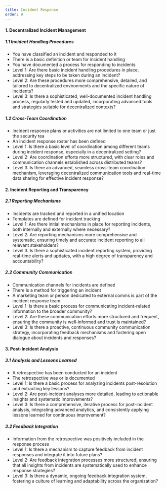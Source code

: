 ```yaml
---
title: Incident Response
order: 9
---
```


#### 1. Decentralized Incident Management

##### 1.1 Incident Handling Procedures

- You have classified an incident and responded to it
- There is a basic definition or team for incident handling
- You have documented a process for responding to incidents
- Level 1: Are there basic incident handling procedures in place, addressing key steps to be taken during an incident?
- Level 2: Are these procedures more comprehensive, detailed, and tailored to decentralized environments and the specific nature of incidents?
- Level 3: Is there a sophisticated, well-documented incident handling process, regularly tested and updated, incorporating advanced tools and strategies suitable for decentralized contexts?

##### 1.2 Cross-Team Coordination

- Incident response plans or activities are not limited to one team or just the security tea
- An incident response roster has been defined
- Level 1: Is there a basic level of coordination among different teams during incident response, especially in a decentralized setting?
- Level 2: Are coordination efforts more structured, with clear roles and communication channels established across distributed teams?
- Level 3: Is there an advanced, seamless cross-team coordination mechanism, leveraging decentralized communication tools and real-time data sharing for effective incident response?

#### 2. Incident Reporting and Transparency

##### 2.1 Reporting Mechanisms

- Incidents are tracked and reported in a unified location
- Templates are defined for incident tracking
- Level 1: Are there initial mechanisms in place for reporting incidents, both internally and externally where necessary?
- Level 2: Are reporting mechanisms more comprehensive and systematic, ensuring timely and accurate incident reporting to all relevant stakeholders?
- Level 3: Is there a sophisticated incident reporting system, providing real-time alerts and updates, with a high degree of transparency and accountability?

##### 2.2 Community Communication

- Communication channels for incidents are defined
- There is a method for triggering an incident
- A marketing team or person dedicated to external comms is part of the incident response team
- Level 1: Is there a basic process for communicating incident-related information to the broader community?
- Level 2: Are these communication efforts more structured and frequent, ensuring the community is well-informed and trust is maintained?
- Level 3: Is there a proactive, continuous community communication strategy, incorporating feedback mechanisms and fostering open dialogue about incidents and responses?

#### 3. Post-Incident Analysis

##### 3.1 Analysis and Lessons Learned

- A retrospective has been conducted for an incident
- The retrospective was or is documented
- Level 1: Is there a basic process for analyzing incidents post-resolution and extracting key lessons?
- Level 2: Are post-incident analyses more detailed, leading to actionable insights and systematic improvements?
- Level 3: Is there a comprehensive, iterative process for post-incident analysis, integrating advanced analytics, and consistently applying lessons learned for continuous improvement?

##### 3.2 Feedback Integration

- Information from the retrospective was positively included in the response process
- Level 1: Is there a mechanism to capture feedback from incident responses and integrate it into future plans?
- Level 2: Are feedback integration processes more structured, ensuring that all insights from incidents are systematically used to enhance response strategies?
- Level 3: Is there a dynamic, ongoing feedback integration system, fostering a culture of learning and adaptability across the organization?
